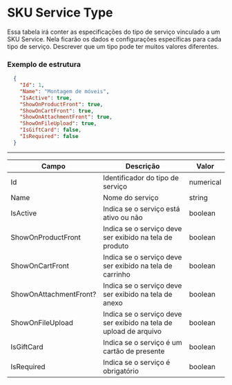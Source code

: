 # SKU Service Type
Essa tabela irá conter as especificações do tipo de serviço vinculado a um SKU Service.
Nela ficarão os dados e configurações específicas para cada tipo de serviço.
Descrever que um tipo pode ter muitos valores diferentes.

### Exemplo de estrutura
```json
  {
    "Id": 1,
    "Name": "Montagem de móveis",
    "IsActive": true,
    "ShowOnProductFront": true,
    "ShowOnCartFront": true,
    "ShowOnAttachmentFront": true,
    "ShowOnFileUpload": true,
    "IsGiftCard": false,
    "IsRequired": false
  }
```
---
| Campo                  | Descrição                                                         | Valor     |
|------------------------|-------------------------------------------------------------------|-----------|
| Id                     | Identificador do tipo de serviço                                  | numerical |
| Name                   | Nome do serviço                                                   | string    |
| IsActive               | Indica se o serviço está ativo ou não                             | boolean   |
| ShowOnProductFront     | Indica se o serviço deve ser exibido na tela de produto           | boolean   |
| ShowOnCartFront        | Indica se o serviço deve ser exibido na tela de carrinho          | boolean   |
| ShowOnAttachmentFront? | Indica se o serviço deve ser exibido na tela de anexo             | boolean   |
| ShowOnFileUpload       | Indica se o serviço deve ser exibido na tela de upload de arquivo | boolean   |
| IsGiftCard             | Indica se o serviço é um cartão de presente                       | boolean   |
| IsRequired             | Indica se o serviço é obrigatório                                 | boolean   |

